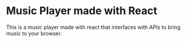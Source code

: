 # Music Player made with React

This is a music player made with react that interfaces with APIs to bring music to your browser.
